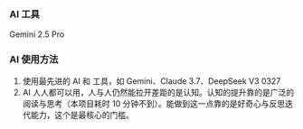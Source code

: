 ### AI 工具
Gemini 2.5 Pro
### AI 使用方法
1. 使用最先进的 AI 和 工具，如 Gemini、Claude 3.7、DeepSeek V3 0327
2. AI 人人都可以用，人与人仍然能拉开差距的是认知。认知的提升靠的是广泛的阅读与思考（本项目耗时 10 分钟不到）。能做到这一点靠的是好奇心与反思迭代能力，这个是最核心的门槛。

